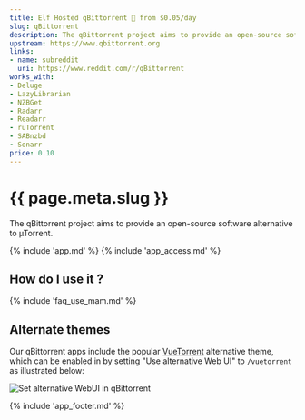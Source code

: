 ```yaml
---
title: Elf Hosted qBittorrent 🧝 from $0.05/day
slug: qBittorrent
description: The qBittorrent project aims to provide an open-source software alternative to µTorrent
upstream: https://www.qbittorrent.org
links:
- name: subreddit
  uri: https://www.reddit.com/r/qBittorrent
works_with:
- Deluge
- LazyLibrarian
- NZBGet
- Radarr
- Readarr
- ruTorrent
- SABnzbd
- Sonarr
price: 0.10
---
```


# {{ page.meta.slug }}

The qBittorrent project aims to provide an open-source software alternative to µTorrent.

{% include 'app.md' %}
{% include 'app_access.md' %}

## How do I use it ?

{% include 'faq_use_mam.md' %}

## Alternate themes

Our qBittorrent apps include the popular [VueTorrent](https://github.com/WDaan/VueTorrent) alternative theme, which can be enabled in by setting "Use alternative Web UI" to `/vuetorrent` as illustrated below:

![Set alternative WebUI in qBittorrent](/images/qbittorrent-vuetorrent.png)

{% include 'app_footer.md' %}